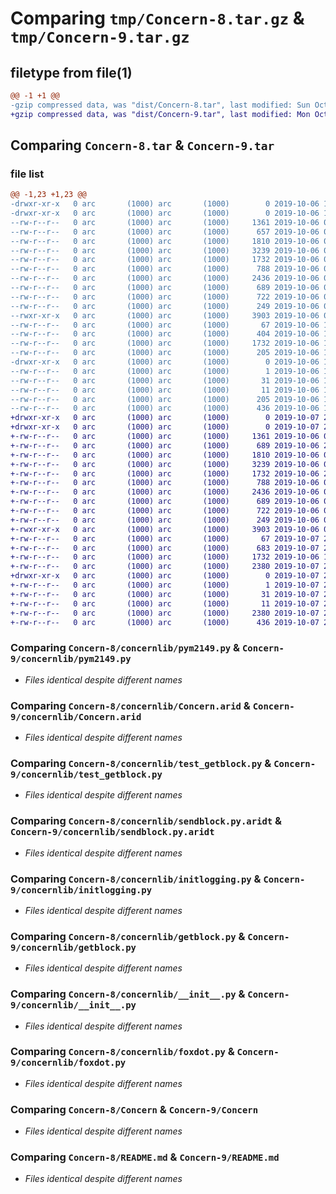 # Comparing `tmp/Concern-8.tar.gz` & `tmp/Concern-9.tar.gz`

## filetype from file(1)

```diff
@@ -1 +1 @@
-gzip compressed data, was "dist/Concern-8.tar", last modified: Sun Oct  6 19:33:48 2019, max compression
+gzip compressed data, was "dist/Concern-9.tar", last modified: Mon Oct  7 20:55:34 2019, max compression
```

## Comparing `Concern-8.tar` & `Concern-9.tar`

### file list

```diff
@@ -1,23 +1,23 @@
-drwxr-xr-x   0 arc       (1000) arc       (1000)        0 2019-10-06 19:33:48.000000 Concern-8/
-drwxr-xr-x   0 arc       (1000) arc       (1000)        0 2019-10-06 19:33:48.000000 Concern-8/concernlib/
--rw-r--r--   0 arc       (1000) arc       (1000)     1361 2019-10-06 00:03:33.000000 Concern-8/concernlib/pym2149.py
--rw-r--r--   0 arc       (1000) arc       (1000)      657 2019-10-06 00:03:33.000000 Concern-8/concernlib/vimrc.aridt
--rw-r--r--   0 arc       (1000) arc       (1000)     1810 2019-10-06 00:03:33.000000 Concern-8/concernlib/Concern.arid
--rw-r--r--   0 arc       (1000) arc       (1000)     3239 2019-10-06 00:03:33.000000 Concern-8/concernlib/test_getblock.py
--rw-r--r--   0 arc       (1000) arc       (1000)     1732 2019-10-06 00:03:33.000000 Concern-8/concernlib/sendblock.py.aridt
--rw-r--r--   0 arc       (1000) arc       (1000)      788 2019-10-06 00:03:33.000000 Concern-8/concernlib/initlogging.py
--rw-r--r--   0 arc       (1000) arc       (1000)     2436 2019-10-06 00:03:33.000000 Concern-8/concernlib/getblock.py
--rw-r--r--   0 arc       (1000) arc       (1000)      689 2019-10-06 00:03:33.000000 Concern-8/concernlib/__init__.py
--rw-r--r--   0 arc       (1000) arc       (1000)      722 2019-10-06 00:03:33.000000 Concern-8/concernlib/foxdot.py
--rw-r--r--   0 arc       (1000) arc       (1000)      249 2019-10-06 00:03:33.000000 Concern-8/concernlib/screenrc.aridt
--rwxr-xr-x   0 arc       (1000) arc       (1000)     3903 2019-10-06 00:03:33.000000 Concern-8/Concern
--rw-r--r--   0 arc       (1000) arc       (1000)       67 2019-10-06 19:33:48.000000 Concern-8/setup.cfg
--rw-r--r--   0 arc       (1000) arc       (1000)      404 2019-10-06 19:33:47.000000 Concern-8/setup.py
--rw-r--r--   0 arc       (1000) arc       (1000)     1732 2019-10-06 10:13:55.000000 Concern-8/README.md
--rw-r--r--   0 arc       (1000) arc       (1000)      205 2019-10-06 19:33:48.000000 Concern-8/PKG-INFO
-drwxr-xr-x   0 arc       (1000) arc       (1000)        0 2019-10-06 19:33:48.000000 Concern-8/Concern.egg-info/
--rw-r--r--   0 arc       (1000) arc       (1000)        1 2019-10-06 19:33:47.000000 Concern-8/Concern.egg-info/dependency_links.txt
--rw-r--r--   0 arc       (1000) arc       (1000)       31 2019-10-06 19:33:47.000000 Concern-8/Concern.egg-info/requires.txt
--rw-r--r--   0 arc       (1000) arc       (1000)       11 2019-10-06 19:33:47.000000 Concern-8/Concern.egg-info/top_level.txt
--rw-r--r--   0 arc       (1000) arc       (1000)      205 2019-10-06 19:33:47.000000 Concern-8/Concern.egg-info/PKG-INFO
--rw-r--r--   0 arc       (1000) arc       (1000)      436 2019-10-06 19:33:48.000000 Concern-8/Concern.egg-info/SOURCES.txt
+drwxr-xr-x   0 arc       (1000) arc       (1000)        0 2019-10-07 20:55:34.000000 Concern-9/
+drwxr-xr-x   0 arc       (1000) arc       (1000)        0 2019-10-07 20:55:34.000000 Concern-9/concernlib/
+-rw-r--r--   0 arc       (1000) arc       (1000)     1361 2019-10-06 00:03:33.000000 Concern-9/concernlib/pym2149.py
+-rw-r--r--   0 arc       (1000) arc       (1000)      689 2019-10-06 22:37:30.000000 Concern-9/concernlib/vimrc.aridt
+-rw-r--r--   0 arc       (1000) arc       (1000)     1810 2019-10-06 00:03:33.000000 Concern-9/concernlib/Concern.arid
+-rw-r--r--   0 arc       (1000) arc       (1000)     3239 2019-10-06 00:03:33.000000 Concern-9/concernlib/test_getblock.py
+-rw-r--r--   0 arc       (1000) arc       (1000)     1732 2019-10-06 22:50:31.000000 Concern-9/concernlib/sendblock.py.aridt
+-rw-r--r--   0 arc       (1000) arc       (1000)      788 2019-10-06 00:03:33.000000 Concern-9/concernlib/initlogging.py
+-rw-r--r--   0 arc       (1000) arc       (1000)     2436 2019-10-06 00:03:33.000000 Concern-9/concernlib/getblock.py
+-rw-r--r--   0 arc       (1000) arc       (1000)      689 2019-10-06 00:03:33.000000 Concern-9/concernlib/__init__.py
+-rw-r--r--   0 arc       (1000) arc       (1000)      722 2019-10-06 00:03:33.000000 Concern-9/concernlib/foxdot.py
+-rw-r--r--   0 arc       (1000) arc       (1000)      249 2019-10-06 00:03:33.000000 Concern-9/concernlib/screenrc.aridt
+-rwxr-xr-x   0 arc       (1000) arc       (1000)     3903 2019-10-06 00:03:33.000000 Concern-9/Concern
+-rw-r--r--   0 arc       (1000) arc       (1000)       67 2019-10-07 20:55:34.000000 Concern-9/setup.cfg
+-rw-r--r--   0 arc       (1000) arc       (1000)      683 2019-10-07 20:55:33.000000 Concern-9/setup.py
+-rw-r--r--   0 arc       (1000) arc       (1000)     1732 2019-10-06 10:13:55.000000 Concern-9/README.md
+-rw-r--r--   0 arc       (1000) arc       (1000)     2380 2019-10-07 20:55:34.000000 Concern-9/PKG-INFO
+drwxr-xr-x   0 arc       (1000) arc       (1000)        0 2019-10-07 20:55:34.000000 Concern-9/Concern.egg-info/
+-rw-r--r--   0 arc       (1000) arc       (1000)        1 2019-10-07 20:55:33.000000 Concern-9/Concern.egg-info/dependency_links.txt
+-rw-r--r--   0 arc       (1000) arc       (1000)       31 2019-10-07 20:55:33.000000 Concern-9/Concern.egg-info/requires.txt
+-rw-r--r--   0 arc       (1000) arc       (1000)       11 2019-10-07 20:55:33.000000 Concern-9/Concern.egg-info/top_level.txt
+-rw-r--r--   0 arc       (1000) arc       (1000)     2380 2019-10-07 20:55:33.000000 Concern-9/Concern.egg-info/PKG-INFO
+-rw-r--r--   0 arc       (1000) arc       (1000)      436 2019-10-07 20:55:33.000000 Concern-9/Concern.egg-info/SOURCES.txt
```

### Comparing `Concern-8/concernlib/pym2149.py` & `Concern-9/concernlib/pym2149.py`

 * *Files identical despite different names*

### Comparing `Concern-8/concernlib/Concern.arid` & `Concern-9/concernlib/Concern.arid`

 * *Files identical despite different names*

### Comparing `Concern-8/concernlib/test_getblock.py` & `Concern-9/concernlib/test_getblock.py`

 * *Files identical despite different names*

### Comparing `Concern-8/concernlib/sendblock.py.aridt` & `Concern-9/concernlib/sendblock.py.aridt`

 * *Files identical despite different names*

### Comparing `Concern-8/concernlib/initlogging.py` & `Concern-9/concernlib/initlogging.py`

 * *Files identical despite different names*

### Comparing `Concern-8/concernlib/getblock.py` & `Concern-9/concernlib/getblock.py`

 * *Files identical despite different names*

### Comparing `Concern-8/concernlib/__init__.py` & `Concern-9/concernlib/__init__.py`

 * *Files identical despite different names*

### Comparing `Concern-8/concernlib/foxdot.py` & `Concern-9/concernlib/foxdot.py`

 * *Files identical despite different names*

### Comparing `Concern-8/Concern` & `Concern-9/Concern`

 * *Files identical despite different names*

### Comparing `Concern-8/README.md` & `Concern-9/README.md`

 * *Files identical despite different names*

